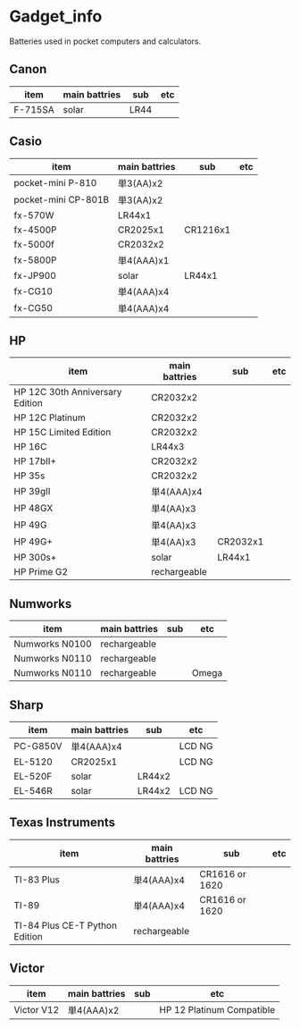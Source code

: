 # Gadget_info
Batteries used in pocket computers and calculators.

## Canon
item | main battries | sub | etc
--- | --- | --- | ---
F-715SA | solar | LR44 |

## Casio
item | main battries | sub | etc
--- | --- | --- | ---
pocket-mini P-810 | 単3(AA)x2 | |
pocket-mini CP-801B | 単3(AA)x2 | |
fx-570W | LR44x1 | |
fx-4500P | CR2025x1 | CR1216x1 |
fx-5000f | CR2032x2 | |
fx-5800P | 単4(AAA)x1 | |
fx-JP900 | solar | LR44x1 |
fx-CG10 | 単4(AAA)x4 | |
fx-CG50 | 単4(AAA)x4 | |

## HP
item | main battries | sub | etc
--- | --- | --- | ---
HP 12C 30th Anniversary Edition | CR2032x2 | |
HP 12C Platinum | CR2032x2 | |
HP 15C Limited Edition | CR2032x2 | |
HP 16C | LR44x3 | |
HP 17bII+ | CR2032x2 | |
HP 35s | CR2032x2 | |
HP 39gII | 単4(AAA)x4 | |
HP 48GX | 単4(AA)x3 | |
HP 49G | 単4(AA)x3 | |
HP 49G+ | 単4(AA)x3 | CR2032x1 |
HP 300s+ | solar | LR44x1 |
HP Prime G2 | rechargeable | |

## Numworks
item | main battries | sub | etc
--- | --- | --- | ---
Numworks N0100 | rechargeable | |
Numworks N0110 | rechargeable | |
Numworks N0110 | rechargeable | | Omega

## Sharp
item | main battries | sub | etc
--- | --- | --- | ---
PC-G850V | 単4(AAA)x4 | | LCD NG
EL-5120 | CR2025x1 | | LCD NG
EL-520F | solar | LR44x2 |
EL-546R | solar | LR44x2 | LCD NG

## Texas Instruments
item | main battries | sub | etc
--- | --- | --- | ---
TI-83 Plus | 単4(AAA)x4 | CR1616 or 1620 | 
TI-89 | 単4(AAA)x4 | CR1616 or 1620 | 
TI-84 Plus CE-T Python Edition | rechargeable | |

## Victor
item | main battries | sub | etc
--- | --- | --- | ---
Victor V12 | 単4(AAA)x2 | | HP 12 Platinum Compatible
